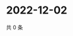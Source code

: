 # 2022-12-02

共 0 条

<!-- BEGIN WEIBO -->
<!-- 最后更新时间 Fri Dec 02 2022 03:12:11 GMT+0800 (China Standard Time) -->

<!-- END WEIBO -->
